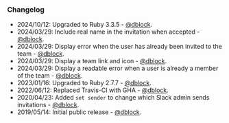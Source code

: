 ### Changelog

* 2024/10/12: Upgraded to Ruby 3.3.5 - [@dblock](https://github.com/dblock).
* 2024/03/29: Include real name in the invitation when accepted - [@dblock](https://github.com/dblock).
* 2024/03/29: Display error when the user has already been invited to the team - [@dblock](https://github.com/dblock).
* 2024/03/29: Display a team link and icon - [@dblock](https://github.com/dblock).
* 2024/03/29: Display a readable error when a user is already a member of the team - [@dblock](https://github.com/dblock).
* 2023/01/16: Upgraded to Ruby 2.7.7 - [@dblock](https://github.com/dblock).
* 2022/06/12: Replaced Travis-CI with GHA - [@dblock](https://github.com/dblock).
* 2020/04/23: Added `set sender` to change which Slack admin sends invitations - [@dblock](https://github.com/dblock).
* 2019/05/14: Initial public release - [@dblock](https://github.com/dblock).
